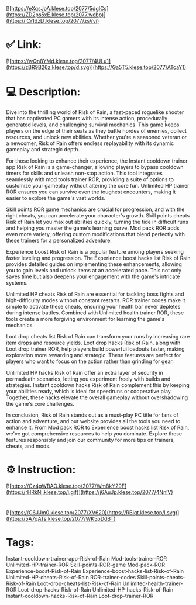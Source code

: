 [![https://eXqsJoA.klese.top/2077/5dgICs](https://ZD2ps5xE.klese.top/2077.webp)](https://lCr1dzLt.klese.top/2077/zsVvi)
# ✅ Link:
[![https://wQn8YMd.klese.top/2077/4ULu1](https://zBR9B26z.klese.top/d.svg)](https://Ga5T5.klese.top/2077/ATcaY1)
# 💻 Description:
Dive into the thrilling world of Risk of Rain, a fast-paced roguelike shooter that has captivated PC gamers with its intense action, procedurally generated levels, and challenging survival mechanics. This game keeps players on the edge of their seats as they battle hordes of enemies, collect resources, and unlock new abilities. Whether you're a seasoned veteran or a newcomer, Risk of Rain offers endless replayability with its dynamic gameplay and strategic depth.



For those looking to enhance their experience, the Instant cooldown trainer app Risk of Rain is a game-changer, allowing players to bypass cooldown timers for skills and unleash non-stop action. This tool integrates seamlessly with mod tools trainer ROR, providing a suite of options to customize your gameplay without altering the core fun. Unlimited HP trainer ROR ensures you can survive even the toughest encounters, making it easier to explore the game's vast worlds.



Skill points ROR game mechanics are crucial for progression, and with the right cheats, you can accelerate your character's growth. Skill points cheats Risk of Rain let you max out abilities quickly, turning the tide in difficult runs and helping you master the game's learning curve. Mod pack ROR adds even more variety, offering custom modifications that blend perfectly with these trainers for a personalized adventure.



Experience boost Risk of Rain is a popular feature among players seeking faster leveling and progression. The Experience boost hacks list Risk of Rain provides detailed guides on implementing these enhancements, allowing you to gain levels and unlock items at an accelerated pace. This not only saves time but also deepens your engagement with the game's intricate systems.



Unlimited HP cheats Risk of Rain are essential for tackling boss fights and high-difficulty modes without constant restarts. ROR trainer codes make it simple to activate these cheats, ensuring your health bar never depletes during intense battles. Combined with Unlimited health trainer ROR, these tools create a more forgiving environment for learning the game's mechanics.



Loot drop cheats list Risk of Rain can transform your runs by increasing rare item drops and resource yields. Loot drop hacks Risk of Rain, along with Loot drop trainer ROR, help players build powerful loadouts faster, making exploration more rewarding and strategic. These features are perfect for players who want to focus on the action rather than grinding for gear.



Unlimited HP hacks Risk of Rain offer an extra layer of security in permadeath scenarios, letting you experiment freely with builds and strategies. Instant cooldown hacks Risk of Rain complement this by keeping your abilities ready, which is ideal for speedruns or cooperative play. Together, these hacks elevate the overall gameplay without overshadowing the game's core challenges.



In conclusion, Risk of Rain stands out as a must-play PC title for fans of action and adventure, and our website provides all the tools you need to enhance it. From Mod pack ROR to Experience boost hacks list Risk of Rain, we've got comprehensive resources to help you dominate. Explore these features responsibly and join our community for more tips on trainers, cheats, and mods.

# ⚙️ Instruction:
[![https://Cz4gWBAO.klese.top/2077/Wm8kY29F](https://rHRkNj.klese.top/i.gif)](https://j6AuJp.klese.top/2077/4NnlV)
#
[![https://C6JJm0.klese.top/2077/XV620](https://RBiqt.klese.top/l.svg)](https://5A7qATs.klese.top/2077/WK5pDdBT)
# Tags:
Instant-cooldown-trainer-app-Risk-of-Rain Mod-tools-trainer-ROR Unlimited-HP-trainer-ROR Skill-points-ROR-game Mod-pack-ROR Experience-boost-Risk-of-Rain Experience-boost-hacks-list-Risk-of-Rain Unlimited-HP-cheats-Risk-of-Rain ROR-trainer-codes Skill-points-cheats-Risk-of-Rain Loot-drop-cheats-list-Risk-of-Rain Unlimited-health-trainer-ROR Loot-drop-hacks-Risk-of-Rain Unlimited-HP-hacks-Risk-of-Rain Instant-cooldown-hacks-Risk-of-Rain Loot-drop-trainer-ROR






